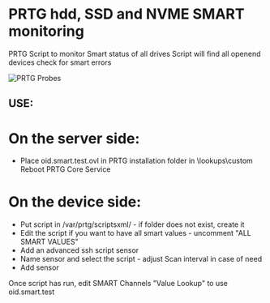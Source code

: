 # PRTG hdd, SSD and NVME SMART monitoring 
PRTG Script to monitor Smart status of all drives
Script will find all openend devices check for smart errors


![PRTG Probes](https://i.ibb.co/VQ17W6p/Capture-d-cran-2020-10-08-114901.png)

## USE:
# On the server side:
- Place oid.smart.test.ovl in PRTG installation folder in \lookups\custom  
Reboot PRTG Core Service
# On the device side:  
- Put script in /var/prtg/scriptsxml/ - if folder does not exist, create it  
- Edit the script if you want to have all smart values - uncomment "ALL SMART VALUES"  
- Add an advanced ssh script sensor  
- Name sensor and select the script - adjust Scan interval in case of need  
- Add sensor  

Once script has run, edit SMART Channels "Value Lookup" to use oid.smart.test  
